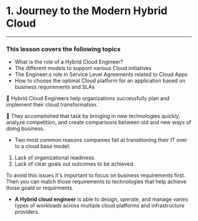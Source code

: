 # 1. Journey to the Modern Hybrid Cloud
____
### This lesson covers the following topics

* What is the role of a Hybrid Cloud Engineer?
* The different models to support various Cloud initiatives
* The Engineer;s role in Service Level Agreements related to Cloud Apps
* How to choose the optimal Cloud platform for an application based on business requirements and SLAs


:large_blue_circle: Hybrid Cloud Engineers help organizations successfully plan and implement their cloud transformation. 

:large_blue_circle: They accomplished that task by bringing in new technologies quickly, analyze competition, and create comparisons between old and new ways of doing business. 

* Two most common reasons companies fail at transitioning their IT over to a cloud base model:

1. Lack of organizational readiness. 
2. Lack of clear goals out outcomes to be achieved. 

To avoid this issues it's important to focus on business requirements first. Then you can match those requirements to technologies that help achieve those goald or requirments. 

* **A Hybrid cloud engineer** is able to design, operate, and manage varies types of workloads across multiple cloud platforms and infrastructure providers. 

